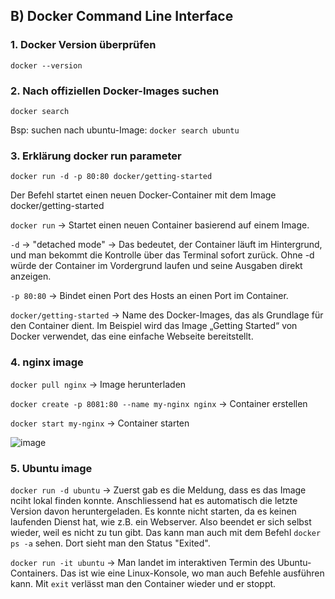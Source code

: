 ## B) Docker Command Line Interface

### 1. Docker Version überprüfen
`docker --version`

### 2. Nach offiziellen Docker-Images suchen
`docker search`

Bsp: suchen nach ubuntu-Image:
`docker search ubuntu`

### 3. Erklärung docker run parameter

`docker run -d -p 80:80 docker/getting-started  `

Der Befehl startet einen neuen Docker-Container mit dem Image docker/getting-started


`docker run` -> Startet einen neuen Container basierend auf einem Image.

`-d` -> "detached mode" -> Das bedeutet, der Container läuft im Hintergrund, und man bekommt die Kontrolle über das Terminal sofort zurück.
Ohne -d würde der Container im Vordergrund laufen und seine Ausgaben direkt anzeigen.

`-p 80:80` -> Bindet einen Port des Hosts an einen Port im Container.

`docker/getting-started` -> Name des Docker-Images, das als Grundlage für den Container dient. Im Beispiel wird das Image „Getting Started“ von Docker verwendet, das eine einfache Webseite bereitstellt.

### 4. nginx image
`docker pull nginx` -> Image herunterladen

`docker create -p 8081:80 --name my-nginx nginx` -> Container erstellen


`docker start my-nginx` -> Container starten

![image](https://github.com/user-attachments/assets/f3f51a8f-fd97-4d80-ad70-8bc40f37b705)


### 5. Ubuntu image
`docker run -d ubuntu` 
-> Zuerst gab es die Meldung, dass es das Image nciht lokal finden konnte. Anschliessend hat es automatisch die letzte Version davon heruntergeladen. Es konnte nicht starten, da es keinen laufenden Dienst hat, wie z.B. ein Webserver. Also beendet er sich selbst wieder, weil es nicht zu tun gibt. Das kann man auch mit dem Befehl `docker ps -a` sehen. Dort sieht man den Status "Exited".

`docker run -it ubuntu`
-> Man landet im interaktiven Termin des Ubuntu-Containers. Das ist wie eine Linux-Konsole, wo man auch Befehle ausführen kann. Mit `exit` verlässt man den Container wieder und er stoppt.





